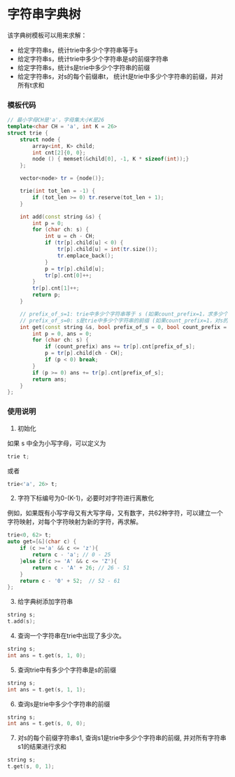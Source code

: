 # 字符串字典树


该字典树模板可以用来求解：

+ 给定字符串s，统计trie中多少个字符串等于s
+ 给定字符串s，统计trie中多少个字符串是s的前缀字符串
+ 给定字符串s，统计s是trie中多少个字符串的前缀
+ 给定字符串s，对s的每个前缀串t， 统计t是trie中多少个字符串的前缀，并对所有t求和


### 模板代码


```c++
// 最小字母CH是'a'，字母集大小K是26
template<char CH = 'a', int K = 26>
struct trie {
    struct node {
        array<int, K> child;
        int cnt[2]{0, 0};
        node () { memset(&child[0], -1, K * sizeof(int));}
    };

    vector<node> tr = {node()};

    trie(int tot_len = -1) {
        if (tot_len >= 0) tr.reserve(tot_len + 1);
    }

    int add(const string &s) {
        int p = 0; 
        for (char ch: s) {
            int u = ch - CH;
            if (tr[p].child[u] < 0) {
                tr[p].child[u] = int(tr.size());
                tr.emplace_back();
            }
            p = tr[p].child[u];
            tr[p].cnt[0]++;
        }
        tr[p].cnt[1]++;
        return p;
    }

    // prefix_of_s=1: trie中多少个字符串等于 s (如果count_prefix=1，求多少个字符串是s的前缀)
    // prefix_of_s=0: s是trie中多少个字符串的前缀 (如果count_prefix=1，对s的每个前缀也进行累加)
    int get(const string &s, bool prefix_of_s = 0, bool count_prefix = 0) {
        int p = 0, ans = 0;
        for (char ch: s) {
            if (count_prefix) ans += tr[p].cnt[prefix_of_s];
            p = tr[p].child[ch - CH];
            if (p < 0) break;
        }
        if (p >= 0) ans += tr[p].cnt[prefix_of_s];
        return ans;
    }
};
```

### 使用说明

1. 初始化

如果 s 中全为小写字母，可以定义为

```c++
trie t;
```
或者

```c++
trie<'a', 26> t;
```

2. 字符下标编号为0-(K-1)，必要时对字符进行离散化

例如，如果既有小写字母又有大写字母，又有数字，共62种字符，可以建立一个字符映射，对每个字符映射为新的字符，再求解。

```c++
trie<0, 62> t;
auto get=[&](char c) {
    if (c >='a' && c <= 'z'){
        return c - 'a'; // 0 - 25
    }else if(c >= 'A' && c <= 'Z'){
        return c - 'A' + 26; // 26 - 51
    }
    return c - '0' + 52;  // 52 - 61
};
```

3. 给字典树添加字符串

```c++
string s;
t.add(s);
```

4. 查询一个字符串在trie中出现了多少次。

```c++
string s;
int ans = t.get(s, 1, 0);
```

5. 查询trie中有多少个字符串是s的前缀

```c++
string s;
int ans = t.get(s, 1, 1);
```

6. 查询s是trie中多少个字符串的前缀

```c++
string s;
int ans = t.get(s, 0, 0);
```

7. 对s的每个前缀字符串s1, 查询s1是trie中多少个字符串的前缀, 并对所有字符串s1的结果进行求和

```c++
string s;
t.get(s, 0, 1);
```

